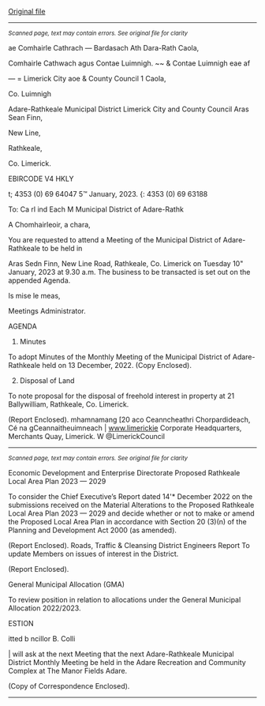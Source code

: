 [Original file](https://www.limerick.ie/sites/default/files/media/documents/2023-01/Agenda%20-%20Monthly%20Meeting%20of%20the%20Municipal%20District%20of%20Adare-Rathkeale%2010th%20January%202023.pdf)

---
*<small>Scanned page, text may contain errors. See original file for clarity</small>*  

ae Comhairle Cathrach — Bardasach Ath Dara-Rath Caola,

Comhairle Cathwach agus Contae Luimnigh.
~~ & Contae Luimnigh eae
af

— = Limerick City aoe
& County Council 1 Caola,

Co. Luimnigh

Adare-Rathkeale Municipal District
Limerick City and County Council
Aras Sean Finn,

New Line,

Rathkeale,

Co. Limerick.

EBIRCODE V4 HKLY

t; 4353 (0) 69 64047
5™ January, 2023. {: 4353 (0) 69 63188

To: Ca rl ind Each M Municipal District of Adare-Rathk

A Chomhairleoir, a chara,

You are requested to attend a Meeting of the Municipal District of Adare-Rathkeale to be held in

Aras Sedn Finn, New Line Road, Rathkeale, Co. Limerick on Tuesday 10" January, 2023 at 9.30
a.m. The business to be transacted is set out on the appended Agenda.

Is mise le meas,

Meetings Administrator.

AGENDA

1. Minutes

To adopt Minutes of the Monthly Meeting of the Municipal District of Adare-Rathkeale held
on 13 December, 2022.
(Copy Enclosed).

2. Disposal of Land

To note proposal for the disposal of freehold interest in property at 21 Ballywilliam,
Rathkeale, Co. Limerick.

(Report Enclosed).
mhamnamang [20 aco
Ceanncheathri Chorpardideach, Cé na gCeannaitheuimneach | www.limerickie
Corporate Headquarters, Merchants Quay, Limerick. W @LimerickCouncil


---
*<small>Scanned page, text may contain errors. See original file for clarity</small>*  

Economic Development and Enterprise Directorate
Proposed Rathkeale Local Area Plan 2023 — 2029

To consider the Chief Executive’s Report dated 14'* December 2022 on the submissions
received on the Material Alterations to the Proposed Rathkeale Local Area Plan 2023 — 2029
and decide whether or not to make or amend the Proposed Local Area Plan in accordance
with Section 20 (3)(n) of the Planning and Development Act 2000 (as amended).

(Report Enclosed).
Roads, Traffic & Cleansing
District Engineers Report
To update Members on issues of interest in the District.

(Report Enclosed).

General Municipal Allocation (GMA)

To review position in relation to allocations under the General Municipal Allocation
2022/2023.

ESTION

itted b ncillor B. Colli

| will ask at the next Meeting that the next Adare-Rathkeale Municipal District Monthly
Meeting be held in the Adare Recreation and Community Complex at The Manor Fields
Adare.

(Copy of Correspondence Enclosed).


---
